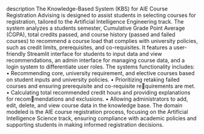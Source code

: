 description
The Knowledge-Based System (KBS) for AIE Course Registration Advising is designed to assist students in selecting courses for registration, tailored to the Artificial
Intelligence Engineering track. The system analyzes a students semester, Cumulative Grade
Point Average (CGPA), total credits passed, and course history (passed and failed courses)
to recommend a course load that complies with university policies, such as credit limits,
prerequisites, and co-requisites. It features a user-friendly Streamlit interface for students
to input data and view recommendations, an admin interface for managing course data,
and a login system to differentiate user roles.
The systems functionality includes:
• Recommending core, university requirement, and elective courses based on student
inputs and university policies.
• Prioritizing retaking failed courses and ensuring prerequisite and co-requisite requirements are met.
• Calculating total recommended credit hours and providing explanations for recommendations and exclusions.
• Allowing administrators to add, edit, delete, and view course data in the knowledge
base.
The domain modeled is the AIE course registration process, focusing on the Artificial
Intelligence Science track, ensuring compliance with academic policies and supporting
students in making informed registration decisions.
